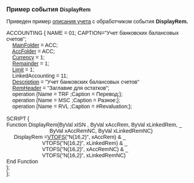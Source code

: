 ﻿<html>
<head>
<title>DisplayRem</title>
</head>

<body>

<p><font face="Arial"><strong><font size="3">Пример события </font>
DisplayRem</strong></font></p>

<p><font face="Arial">Приведен пример <a
href="../Defs/Accounting.html">описания учета</a> с обработчиком события <strong>
DisplayRem.</strong><br>
</font></p>

<p><font face="Arial">ACCOUNTING { NAME = 01; CAPTION=&quot;Учет банковских 
балансовых счетов&quot;;<br>
&nbsp;&nbsp;&nbsp; <a href="../Functions/AsAccounting/MainFolder.html">MainFolder</a> 
= ACC;<br>
&nbsp;&nbsp;&nbsp; <a href="../Functions/AsAccounting/AccFolder.html">AccFolder</a> 
= ACC;<br>
&nbsp;&nbsp;&nbsp; <a href="../Functions/AsAccounting/Cur.html">Currency</a> = 1;<br>
&nbsp;&nbsp;&nbsp; <a href="../Functions/AsAccounting/Remainder.html">Remainder</a> 
= 1;<br>
&nbsp;&nbsp;&nbsp; <a href="../Functions/AsAccounting/Limit.html">Limit</a> = 1;<br>
&nbsp;&nbsp;&nbsp; LinkedAccounting = 11;<br>
&nbsp;&nbsp;&nbsp; <a href="../Functions/AsAccounting/Description.html">
Description</a> = &quot;Учет банковских балансовых счетов&quot;<br>
&nbsp;&nbsp;&nbsp; <a href="../Functions/AsAccounting/RemHeader.html">RemHeader</a> 
= &quot;Заглавие для остатков&quot;;<br>
&nbsp;&nbsp;&nbsp; operation {Name = TRF ;Caption = Перевод;}; <br>
&nbsp;&nbsp;&nbsp; operation {Name = MSC ;Caption = Разное;};<br>
&nbsp;&nbsp;&nbsp; operation {Name = RVL ;Caption = #Revaluation;};<br>
<br>
SCRIPT {<br>
Function DisplayRem(ByVal xISN , ByVal xAccRem, ByVal xLinkedRem, _<br>
&nbsp;&nbsp;&nbsp;&nbsp;&nbsp;&nbsp;&nbsp;&nbsp;&nbsp;&nbsp;&nbsp;&nbsp;&nbsp;&nbsp;&nbsp;&nbsp;&nbsp;&nbsp;&nbsp;&nbsp;&nbsp;&nbsp;&nbsp;&nbsp;&nbsp;&nbsp;&nbsp;&nbsp; 
ByVal xAccRemNC, ByVal xLinkedRemNC)<br>
&nbsp;&nbsp;&nbsp;&nbsp; DisplayRem =<a href="../Functions/Functions/Conversion/VTOFS.html">VTOFS</a>(&quot;N(16,2)&quot;, 
xAccRem) &amp; _<br>
&nbsp;&nbsp;&nbsp;&nbsp;&nbsp;&nbsp;&nbsp;&nbsp;&nbsp;&nbsp;&nbsp;&nbsp;&nbsp;&nbsp;&nbsp;&nbsp;&nbsp;&nbsp;&nbsp;&nbsp;&nbsp;&nbsp;&nbsp; 
VTOFS(&quot;N(16,2)&quot;, xLinkedRem) &amp; _<br>
&nbsp;&nbsp;&nbsp;&nbsp;&nbsp;&nbsp;&nbsp;&nbsp;&nbsp;&nbsp;&nbsp;&nbsp;&nbsp;&nbsp;&nbsp;&nbsp;&nbsp;&nbsp;&nbsp;&nbsp;&nbsp;&nbsp;&nbsp; 
VTOFS(&quot;N(16,2)&quot;, xAccRemNC) &amp; _<br>
&nbsp;&nbsp;&nbsp;&nbsp;&nbsp;&nbsp;&nbsp;&nbsp;&nbsp;&nbsp;&nbsp;&nbsp;&nbsp;&nbsp;&nbsp;&nbsp;&nbsp;&nbsp;&nbsp;&nbsp;&nbsp;&nbsp;&nbsp; 
VTOFS(&quot;N(16,2)&quot;, xLinkedRemNC)<br>
End Function<br>
};<br>
};</font></p>
</body>
</html>

